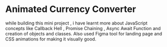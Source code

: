 # Animated Currency Converter
while building this mini project , i have learnt more about JavaScript concepts like Callback Hell , Promise Chaining , Async Await Function and creation of objects and classes. Also used Figma tool for landing page and CSS animations for making it visually good.
